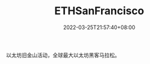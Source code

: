 ﻿---
weight: 
title: "ETHSanFrancisco"
description: "以太坊旧金山活动，全球最大以太坊黑客马拉松"
date: 2022-03-25T21:57:40+08:00
lastmod: 2022-03-25T16:45:40+08:00
draft: false
authors: ["Metabd"]
featuredImage: "ethsanfrancisco.jpg"
link: ""
tags: ["元宇宙社区","ETHSanFrancisco"]
categories: ["navigation"]
navigation: ["元宇宙社区"]
lightgallery: true
toc: true
pinned: false
recommend: false
recommend1: false
---
以太坊旧金山活动，全球最大以太坊黑客马拉松。
